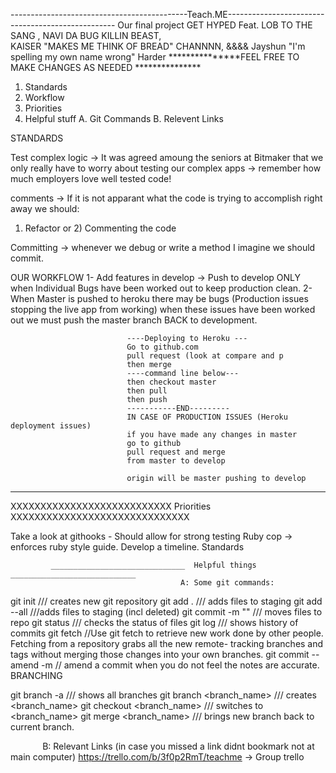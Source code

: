   
  --------------------------------------------Teach.ME--------------------------------------------------
                                     Our final project 
                                         GET HYPED
                                            Feat.
                                      LOB TO THE SANG ,
                                    NAVI DA BUG KILLIN BEAST,  
                              KAISER "MAKES ME THINK OF BREAD" CHANNNN,
                                              &&&&
                           Jayshun "I'm spelling my own name wrong" Harder
                   ***************FEEL FREE TO MAKE CHANGES AS NEEDED ***************                                                                   
1. Standards
2. Workflow
3. Priorities
4. Helpful stuff
  A. Git Commands 
  B. Relevent Links
  
  
  

STANDARDS


Test complex logic -> It was agreed amoung the seniors at Bitmaker that we only really have to worry about testing our complex apps -> remember how much employers love well tested code!

comments -> If it is not apparant what the code is trying to accomplish right away we should:
1) Refactor or 2) Commenting the code

Committing -> whenever we debug or write a method I imagine we should commit. 


OUR WORKFLOW
 1- Add features in develop -> Push to develop ONLY when Individual Bugs have been worked out to keep production clean.
 2- When Master is pushed to heroku there may be bugs (Production issues stopping the live app from working) when these           issues have been worked out we must push the master branch BACK to development.


                              ----Deploying to Heroku --- 
                              Go to github.com 
                              pull request (look at compare and p
                              then merge 
                              ----command line below---
                              then checkout master
                              then pull 
                              then push 
                              -----------END---------
                              IN CASE OF PRODUCTION ISSUES (Heroku deployment issues) 
                              if you have made any changes in master 
                              go to github 
                              pull request and merge 
                              from master to develop 

                              origin will be master pushing to develop
---------------------------------------------------------------------------
      
XXXXXXXXXXXXXXXXXXXXXXXXXXX       Priorities XXXXXXXXXXXXXXXXXXXXXXXXXXXXXX

Take a look at githooks - Should allow for strong testing
Ruby cop -> enforces ruby style guide.
Develop a timeline.
Standards


             ______________________________  Helpful things ____________________________ 
                                          A: Some git commands:

git init /// creates new git repository
git add . /// adds files to staging
git add --all ///adds files to staging (incl deleted) 
git commit -m "<message>" /// moves files to repo
git status /// checks the status of files
git log /// shows history of commits
git fetch //Use git fetch to retrieve new work done by other people. Fetching from a repository grabs all the new remote-     tracking branches and tags without merging those changes into your own branches.
git commit --amend -m // amend a commit when you do not feel the notes are accurate. 
BRANCHING

git branch -a /// shows all branches
git branch <branch_name> /// creates <branch_name>
git checkout <branch_name> /// switches to <branch_name>
git merge <branch_name> /// brings new branch back to current branch.

              B: Relevant Links (in case you missed a link didnt bookmark not at main computer)
                          https://trello.com/b/3f0p2RmT/teachme -> Group trello
                                  
